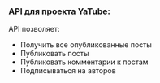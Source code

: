### API для проекта YaTube:

API позволяет:

- Получить все опубликованные посты
- Публиковать посты
- Публиковать комментарии к постам
- Подписываться на авторов